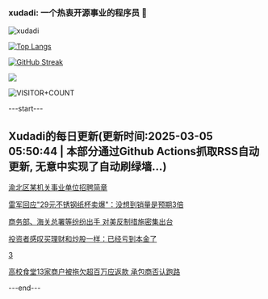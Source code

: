### xudadi: 一个热衷开源事业的程序员 👋

![xudadi](https://github-readme-stats-git-masterorgs-github-readme-stats-team.vercel.app/api?username=xudadi)

[![Top Langs](https://github-readme-stats.vercel.app/api/top-langs/?username=xudadi)](https://github.com/anuraghazra/github-readme-stats)

[![GitHub Streak](https://streak-stats.demolab.com?user=xudadi&locale=zh_Hans)](https://git.io/streak-stats)

![](https://raw.githubusercontent.com/xudadi/xudadi/main/assets/github-contribution-grid-snake.svg)

![VISITOR+COUNT](https://komarev.com/ghpvc/?username=xudadi&label=VISITOR+COUNT)


---start---

## Xudadi的每日更新(更新时间:2025-03-05 05:50:44 | 本部分通过Github Actions抓取RSS自动更新, 无意中实现了自动刷绿墙...)

[渝北区某机关事业单位招聘简章](https://www.gongkaoleida.com/article/2309225)

[雷军回应"29元不锈钢纸杯卖爆"：没想到销量是预期3倍](https://m.163.com/news/article/JPR9EV0M0534P59R.html)

[商务部、海关总署等纷纷出手 对美反制措施密集出台](https://m.163.com/news/article/JPR9OP7A0001899O.html)

[投资者感叹买理财和炒股一样：已经亏到本金了](https://m.163.com/news/article/JPR6U48B0534P59R.html)

[3](https://m.163.com/touch/news/sub/domestic)

[高校食堂13家商户被拖欠超百万应返款 承包商否认跑路](https://m.163.com/news/article/JPQVNGHP05561G0D.html)

---end---
